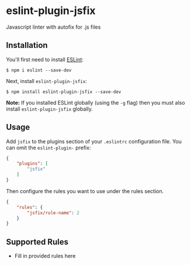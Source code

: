 # eslint-plugin-jsfix

Javascript linter with autofix for .js files

## Installation

You'll first need to install [ESLint](http://eslint.org):

```
$ npm i eslint --save-dev
```

Next, install `eslint-plugin-jsfix`:

```
$ npm install eslint-plugin-jsfix --save-dev
```

**Note:** If you installed ESLint globally (using the `-g` flag) then you must also install `eslint-plugin-jsfix` globally.

## Usage

Add `jsfix` to the plugins section of your `.eslintrc` configuration file. You can omit the `eslint-plugin-` prefix:

```json
{
    "plugins": [
        "jsfix"
    ]
}
```


Then configure the rules you want to use under the rules section.

```json
{
    "rules": {
        "jsfix/rule-name": 2
    }
}
```

## Supported Rules

* Fill in provided rules here





